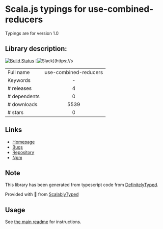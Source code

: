 
# Scala.js typings for use-combined-reducers

Typings are for version 1.0

## Library description:
[![Build Status](https://travis-ci.org/the-road-to-learn-react/use-combined-reducers.svg?branch=master)](https://travis-ci.org/the-road-to-learn-react/use-combined-reducers) [![Slack](https://slack-the-road-to-learn-react.wieruch.com/badge.svg)](https://s

|                    |                 |
| ------------------ | :-------------: |
| Full name          | use-combined-reducers |
| Keywords           | - |
| # releases         | 4 |
| # dependents       | 0 |
| # downloads        | 5539 |
| # stars            | 0 |

## Links
- [Homepage](https://github.com/the-road-to-learn-react/use-combined-reducers#readme)
- [Bugs](https://github.com/the-road-to-learn-react/use-combined-reducers/issues)
- [Repository](https://github.com/the-road-to-learn-react/use-combined-reducers)
- [Npm](https://www.npmjs.com/package/use-combined-reducers)
    


## Note
This library has been generated from typescript code from [DefinitelyTyped](https://definitelytyped.org).

Provided with :purple_heart: from [ScalablyTyped](https://github.com/oyvindberg/ScalablyTyped)

## Usage
See [the main readme](../../readme.md) for instructions.


